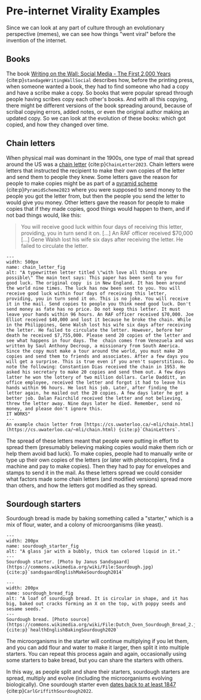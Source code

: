# Pre-internet Virality Examples
Since we can look at any part of culture through an evolutionary perspective (memes), we can see how things "went viral" before the invention of the internet.

## Books
The book [Writing on the Wall: Social Media - The First 2,000 Years](https://www.amazon.com/Writing-Wall-Social-Media-First/dp/1620402831) {cite:p}`standageWritingWallSocial` describes how, before the printing press, when someone wanted a book, they had to find someone who had a copy and have a scribe make a copy. So books that were popular spread through people having scribes copy each other's books. And with all this copying, there might be different versions of the book spreading around, because of scribal copying errors, added notes, or even the original author making an updated copy. So we can look at the evolution of these books: which got copied, and how they changed over time.


## Chain letters
When physical mail was dominant in the 1900s, one type of mail that spread around the US was a [chain letter](https://en.wikipedia.org/wiki/Chain_letter) {cite:p}`ChainLetter2023`. Chain letters were letters that instructed the recipient to make their own copies of the letter and send them to people they knew. Some letters gave the reason for people to make copies might be as part of a [pyramid scheme](https://en.wikipedia.org/wiki/Pyramid_scheme) {cite:p}`PyramidScheme2023` where you were supposed to send money to the people you got the letter from, but then the people you send the letter to would give you money. Other letters gave the reason for people to make copies that if they made copies, good things would happen to them, and if not bad things would, like this:
> You will receive good luck within four days of receiving this letter, providing, you in turn send it on. [...] An RAF officer received $70,000 [...] Gene Walsh lost his wife six days after receiving the letter. He failed to circulate the letter.

```{figure} chain_letter.png
---
width: 500px
name: chain_letter_fig
alt: "A typewritten letter titled \"with love all things are possible\" The main text says: This paper has been sent to you for good luck. The original copy  is in New England. It has been around the world nine times. The luck has now been sent to you. You will receive good luck within four days of receiving this letter, providing, you in turn send it on. This is no joke. You will receive it in the mail. Send copies to people you think need good luck. Don't send money as fate has no price. Do not keep this letter. It must leave your hands within 96 hours. An RAF officer received $70,000. Joe Elliot received $40,000 and lost it because he broke the chain. While in the Philippines, Gene Walsh lost his wife six days after receiving the letter. He failed to circulate the letter. However, before her death he received $7,755,000. Please send 20 copies of the letter and see what happens in four days. The  chain comes from Venezuela and was written by Saul Anthony Decroup, a missionary from South America. Since the copy must make a tour around the world, you must make 20 copies and send them to friends and associates. After a few days you will get a surprise. This is true even if you aren't superstitious. Do note the following: Constantion Dias received the chain in 1953. He asked his secretary to make 20 copies and send them out. A few days latter he won the lottery of two million dollars. Carle Dadditt, an office employee, received the letter and forgot it had to leave his hands within 96 hours. He lost his job. Later, after finding the letter again, he mailed out the 20 copies. A few days later he got a better job. Dalan Fairchild received the letter and not believing, threw the letter away. Nine days later he died. Remember, send no money, and please don't ignore this.
IT WORKS"
---
An example chain letter from [https://cs.uwaterloo.ca/~mli/chain.html](https://cs.uwaterloo.ca/~mli/chain.html) {cite:p}`ChainLetters`.
```

The spread of these letters meant that people were putting in effort to spread them (presumably believing making copies would make them rich or help them avoid bad luck). To make copies, people had to manually write or type up their own copies of the letters (or later with photocopiers, find a machine and pay to make copies). Then they had to pay for envelopes and stamps to send it in the mail. As these letters spread we could consider what factors made some chain letters (and modified versions) spread more than others, and how the letters got modified as they spread.



## Sourdough starters
Sourdough bread is made by baking something called a "starter," which is a mix of flour, water, and a colony of microorganisms (like yeast).

  ```{figure} sourdough_starter.png
  ---
  width: 200px
  name: sourdough_starter_fig
  alt: "A glass jar with a bubbly, thick tan colored liquid in it."
  ---
  Sourdough starter. [Photo by Janus Sandsgaard](https://commons.wikimedia.org/wiki/File:Sourdough.jpg) {cite:p}`sandsgaardEnglishMakeSourdough2014`
  ```

  ```{figure} sourdough_bread.jpg
  ---
  width: 200px
  name: sourdough_bread_fig
  alt: "A loaf of sourdough bread. It is circular in shape, and it has big, baked out cracks forming an X on the top, with poppy seeds and sesame seeds."
  ---
  Sourdough bread. [Photo source](https://commons.wikimedia.org/wiki/File:Dutch_Oven_Sourdough_Bread_2.jpg) {cite:p}`healthEnglishBakingSourdough2020`
  ```

The microorganisms in the starter will continue multiplying if you let them, and you can add flour and water to make it larger, then split it into multiple starters. You can repeat this process again and again, occasionally using some starters to bake bread, but you can share the starters with others.

In this way, as people split and share their starters, sourdough starters are spread, multiply and evolve (including the microorganisms evolving biologically). One sourdough starter even [dates back to at least 1847](https://en.wikipedia.org/wiki/Carl_Griffith%27s_sourdough_starter) {cite:p}`CarlGriffithSourdough2022`.
